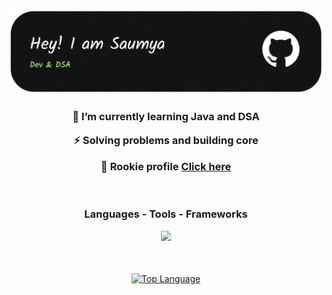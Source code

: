 <p align="center">
  <img src="https://github.com/Saumya-sarkhel/Saumya-sarkhel/blob/main/github-header-banner-1.png" alt="logo" width="700">
</p>

<!--
<h1 align="center">Hi there 👋🏻 I am Saumya</h1>
-->
<h3 align="center">
  
  🌱 I’m currently learning Java and DSA <br>
  
  ⚡ Solving problems and building core <br>
  
  🔭 Rookie profile <a href="https://saumya-dev.netlify.app/">Click here </a>
</h3><br>

<div align="center">

<h3> Languages - Tools - Frameworks </h3>
<a href="https://skillicons.dev">
  <img src="https://skillicons.dev/icons?i=c,cpp,java,html,css,bash,vscode,neovim,git,github" />
</a><br><br><br>

<a href="https://github.com/anuraghazra/github-readme-stats?tab=readme-ov-file#top-languages-card"><img height=200 width=350 align="center" alt="Top Language" src="https://github-readme-stats.vercel.app/api/top-langs/?username=saumya-sarkhel&layout=compact&title_color=cba6f1&theme=radical&border_color=45472a"/></a>
</div>


<!--
**SaumyaSarkhel/SaumyaSarkhel** is a ✨ _special_ ✨ repository because its `README.md` (this file) appears on your GitHub profile.

Here are some ideas to get you started:

- 🔭 I’m currently working on ...
- 🌱 I’m currently learning ...
- 👯 I’m looking to collaborate on ...
- 🤔 I’m looking for help with ...
- 💬 Ask me about ...
- 📫 How to reach me: ...
- 😄 Pronouns: ...
- ⚡ Fun fact: ...
-->
